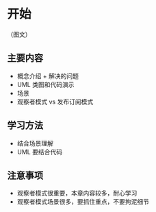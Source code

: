 # 开始

（图文）

## 主要内容

- 概念介绍 + 解决的问题
- UML 类图和代码演示
- 场景
- 观察者模式 vs 发布订阅模式

## 学习方法

- 结合场景理解
- UML 要结合代码

## 注意事项

- 观察者模式很重要，本章内容较多，耐心学习
- 观察者模式场景很多，要抓住重点，不要拘泥细节
